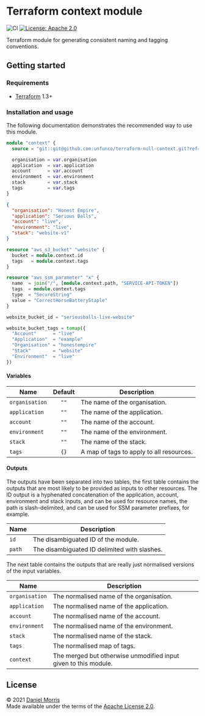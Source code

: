 # Terraform context module

![CI](https://github.com/unfunco/terraform-null-context/actions/workflows/ci.yaml/badge.svg)
[![License: Apache 2.0](https://img.shields.io/badge/License-Apache_2.0-purple.svg)](https://opensource.org/licenses/Apache-2.0)

Terraform module for generating consistent naming and tagging conventions.

## Getting started

### Requirements

* [Terraform] 1.3+

### Installation and usage

The following documentation demonstrates the recommended way to use this module.

```terraform
module "context" {
  source = "git::git@github.com:unfunco/terraform-null-context.git?ref=main"

  organisation = var.organisation
  application  = var.application
  account      = var.account
  environment  = var.environment
  stack        = var.stack
  tags         = var.tags
}
```

```json
{
  "organisation": "Honest Empire",
  "application": "Serious Balls",
  "account": "live",
  "environment": "live",
  "stack": "website-v1"
}
```

```terraform
resource "aws_s3_bucket" "website" {
  bucket = module.context.id
  tags   = module.context.tags
}

resource "aws_ssm_parameter" "x" {
  name  = join("/", [module.context.path, "SERVICE-API-TOKEN"])
  tags  = module.context.tags
  type  = "SecureString"
  value = "CorrectHorseBatteryStaple"
}
```

```terraform
website_bucket_id = "seriousballs-live-website"

website_bucket_tags = tomap({
  "Account"      = "live"
  "Application"  = "example"
  "Organisation" = "honestempire"
  "Stack"        = "website"
  "Environment"  = "live"
})
```

#### Variables

| Name           | Default | Description                              |
|----------------|:-------:|------------------------------------------|
| `organisation` |  `""`   | The name of the organisation.            |
| `application`  |  `""`   | The name of the application.             |
| `account`      |  `""`   | The name of the account.                 |
| `environment`  |  `""`   | The name of the environment.             |
| `stack`        |  `""`   | The name of the stack.                   |
| `tags`         |  `{}`   | A map of tags to apply to all resources. |

#### Outputs

The outputs have been separated into two tables, the first table contains the
outputs that are most likely to be provided as inputs to other resources. The ID
output is a hyphenated concatenation of the application, account, environment
and stack inputs, and can be used for resource names, the path is
slash-delimited, and can be used for SSM parameter prefixes, for example.

| Name           | Description                                                 |
|----------------|-------------------------------------------------------------|
| `id`           | The disambiguated ID of the module.                         |
| `path`         | The disambiguated ID delimited with slashes.                |

The next table contains the outputs that are really just normalised versions of
the input variables.

| Name           | Description                                                     |
|----------------|-----------------------------------------------------------------|
| `organisation` | The normalised name of the organisation.                        |
| `application`  | The normalised name of the application.                         |
| `account`      | The normalised name of the account.                             |
| `environment`  | The normalised name of the environment.                         |
| `stack`        | The normalised name of the stack.                               |
| `tags`         | The normalised map of tags.                                     |
| `context`      | The merged but otherwise unmodified input given to this module. |

## License

© 2021 [Daniel Morris]  
Made available under the terms of the [Apache License 2.0](LICENSE.md).

[Daniel Morris]: https://unfun.co
[Honest Empire Ltd]: https://www.honestempire.com
[Terraform]: https://www.terraform.io
